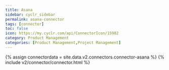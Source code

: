 ```yaml
---
title: Asana
sidebar: cyclr_sidebar
permalink: asana-connector
tags: [connector]
toc: false
icon: https://my.cyclr.com/api/ConnectorIcon/15982
category: Product Management
categories: [Product Management,Project Management]
---
```

{% assign connectordata = site.data.v2.connectors.connector-asana %}
{% include v2/connector/connector.html %}	